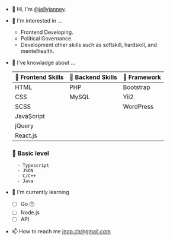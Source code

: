 - 👋 Hi, I'm [@jellyjanney](https://github.com/jellyjanney).
- 👀 I'm interested in ...
    - Frontend Developing.
    - Political Governance.
    - Development other skills such as softskill, hardskill, and mentelhealth.
- 🎒 I've knowladge about ...

    | 🐤 Frontend Skills | 🐣 Backend Skills | 🐥 Framework |
    |:-----------------|:---------------|:-----------|
    |   HTML            |   PHP           |  Bootstrap  |
    |   CSS             |   MySQL         |  Yii2       |
    |   SCSS            |                 |  WordPress  |
    |   JavaScript      |                 |             |
    |   jQuery          |                 |             |
    |   React.js        |                 |             |

    ### 🐣 Basic level ###
        - Typescript
        - JSON
        - C/C++
        - Java

- 🔴 I'm currently learning
    - [ ] Go :clock1:
    - [ ] Node.js
    - [ ] API
- 📫 How to reach me jnop.ch@gmail.com
